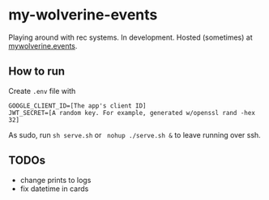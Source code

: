 # my-wolverine-events

Playing around with rec systems. In development. Hosted (sometimes) at [mywolverine.events](https://mywolverine.events/).

## How to run 
Create `.env` file with 
```
GOOGLE_CLIENT_ID=[The app's client ID]
JWT_SECRET=[A random key. For example, generated w/openssl rand -hex 32]
```
As sudo, run `sh serve.sh` or ` nohup ./serve.sh &` to leave running over ssh.


## TODOs
- change prints to logs
- fix datetime in cards